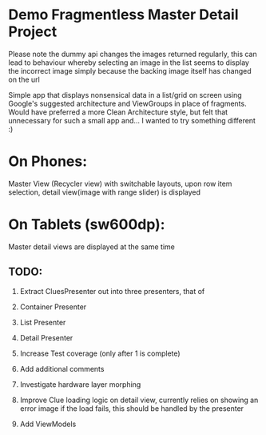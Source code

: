 # Demo Fragmentless Master Detail Project

Please note the dummy api changes the images returned regularly, this can lead to behaviour whereby selecting an image in the list seems to display the incorrect image simply because the backing image itself has changed on the url

Simple app that displays nonsensical data in a list/grid on screen using Google's suggested architecture and ViewGroups in place of fragments. Would have preferred a more Clean Architecture style, but felt that unnecessary for such a small app and... I wanted to try something different :)

# On Phones:
Master View (Recycler view) with switchable layouts, upon row item selection, detail view(image with range slider) is displayed

# On Tablets (sw600dp):
Master detail views are displayed at the same time


## TODO:

1. Extract CluesPresenter out into three presenters, that of
  1. Container Presenter
  2. List Presenter
  3. Detail Presenter

2. Increase Test coverage (only after 1 is complete)
3. Add additional comments
4. Investigate hardware layer morphing
5. Improve Clue loading logic on detail view, currently relies on showing an error image if the load fails, this should be handled by the presenter
6. Add ViewModels

